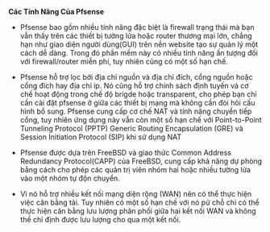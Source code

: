**Các Tính Năng Của Pfsense**

* Pfsense bao gồm nhiều tính năng đặc biệt là firewall trạng thái mà bạn vẫn thấy trên các thiết bị tường lửa hoặc router thương mại lớn, chẳng hạn như giao diện người dùng(GUI) trên nền website tạo sự quản lý một cách dễ dàng. Trong đó phần mềm này có nhiều tính năng ấn tượng đối với firewall/router miễn phí, tuy nhiên cũng có một số hạn chế.

* Pfsense hỗ trợ lọc bởi địa chỉ nguồn và địa chỉ đích, cổng nguồn hoặc cổng đích hay địa chỉ ip. Nó cũng hỗ trợ chính sách định tuyến và cơ chế hoạt động trong chế độ brigde hoặc transparent, cho phép bạn chỉ cần cài đặt pfsense ở giữa các thiết bị mạng mà không cần đòi hỏi cấu hình bổ sung. Pfsense cung cấp cơ chế NAT và tính năng chuyển tiếp cổng, tuy nhiên ứng dụng này vẫn còn một số hạn chế với Point-to-Point Tunneling Protocol (PPTP) Generic Routing Encapsulation (GRE) và Session Initiation Protocol (SIP) khi sử dụng NAT

* Pfsense được dựa trên FreeBSD và giao thức Common Address Redundancy Protocol(CAPP) của FreeBSD, cung cấp khả năng dự phòng bằng cách cho phép các quản trị viên nhóm hai hoặc nhiều tường lửa vào một nhóm tự độn chuyển.

* Vì nó hỗ trợ nhiều kết nối mạng diện rộng (WAN) nên có thể thực hiện việc cân bằng tải. Tuy nhiên có một số hạn chế với nó pử chỗ chỉ có thể thực hiện cân bằng lưu lượng phân phối giữa hai kết nối WAN và không thể chỉ định được lưu lượng cho qua một kết nối.
